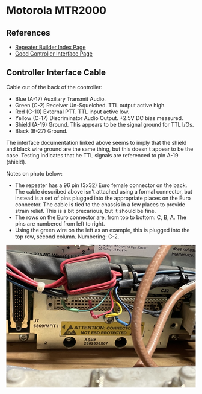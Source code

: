 Motorola MTR2000
================

## References

* [Repeater Builder Index Page](https://www.repeater-builder.com/motorola/mtr2k/mtr-index.html)
* [Good Controller Interface Page](https://www.repeater-builder.com/motorola/mtr2k/mtr-interfacing/mtr2000-interfacing.html)

## Controller Interface Cable

Cable out of the back of the controller:

* Blue (A-17) Auxiliary Transmit Audio.
* Green (C-2) Receiver Un-Squelched.  TTL output active high.
* Red (C-10) External PTT.  TTL input active low.  
* Yellow (C-17) Discriminator Audio Output.  +2.5V DC bias measured.
* Shield (A-19) Ground. This appears to be the signal ground for TTL I/Os.
* Black (B-27) Ground.

The interface documentation linked above seems to imply that the shield and black wire ground are the same thing, but this doesn't appear to be the case.  Testing indicates that he TTL signals are referenced to pin A-19 (shield).

Notes on photo below:

* The repeater has a 96 pin (3x32) Euro female connector on the back. The cable described above isn't attached using a formal connector, but instead is a set of pins plugged into the appropriate places on the Euro connector. The cable is tied to the chassis in a few places to provide strain relief.  This is a bit precarious, but it should be fine.   
* The rows on the Euro connector are, from top to bottom: C, B, A. The pins are numbered from left to right.
* Using the green wire on the left as an example, this is plugged into the top row, second column. Numbering: C-2.

![System Picture](docs/MTR2000-1.jpg)
